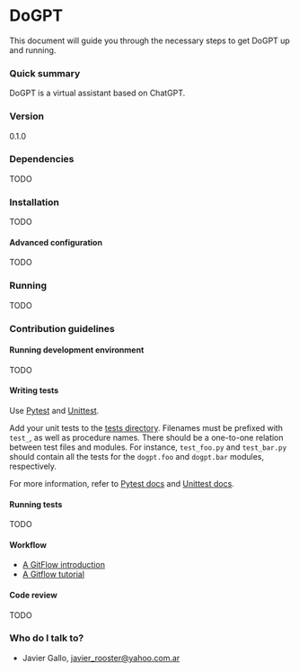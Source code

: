 # DoGPT

This document will guide you through the necessary steps to get DoGPT up and running.

### Quick summary

DoGPT is a virtual assistant based on ChatGPT.

### Version

0.1.0

### Dependencies

TODO

### Installation

TODO

#### Advanced configuration

TODO

### Running

TODO

### Contribution guidelines

#### Running development environment

TODO

#### Writing tests

Use [Pytest](https://pytest.org/) and
[Unittest](https://docs.python.org/3/library/unittest.html).

Add your unit tests to the [tests directory](tests). Filenames must be prefixed
with `test_`, as well as procedure names. There should be a one-to-one relation
between test files and modules. For instance, `test_foo.py` and `test_bar.py`
should contain all the tests for the `dogpt.foo` and `dogpt.bar` modules,
respectively.

For more information, refer to [Pytest docs](https://docs.pytest.org/) and
[Unittest docs](https://docs.python.org/3/library/unittest.html).

#### Running tests

TODO

#### Workflow

* [A GitFlow introduction](https://datasift.github.io/gitflow/IntroducingGitFlow.html)
* [A Gitflow tutorial](https://gist.github.com/JamesMGreene/cdd0ac49f90c987e45ac)

#### Code review

TODO

### Who do I talk to?

* Javier Gallo, javier_rooster@yahoo.com.ar
